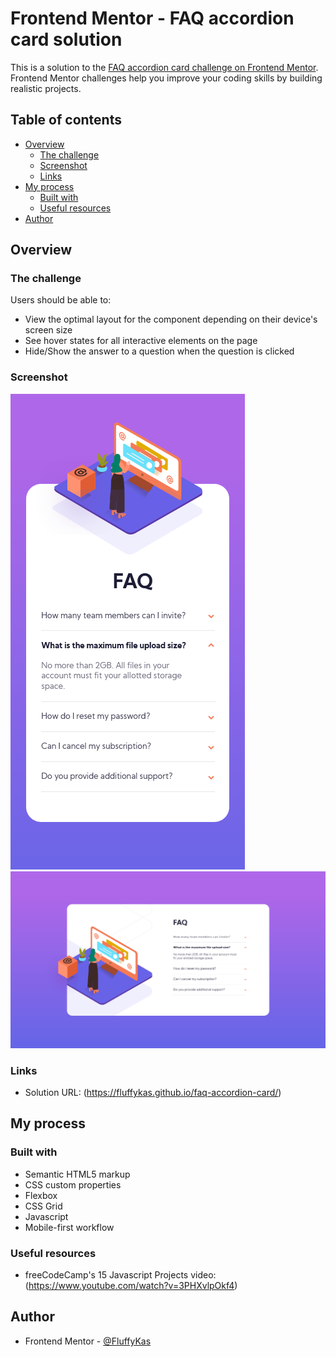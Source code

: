 # Frontend Mentor - FAQ accordion card solution

This is a solution to the [FAQ accordion card challenge on Frontend Mentor](https://www.frontendmentor.io/challenges/faq-accordion-card-XlyjD0Oam). Frontend Mentor challenges help you improve your coding skills by building realistic projects. 

## Table of contents

- [Overview](#overview)
  - [The challenge](#the-challenge)
  - [Screenshot](#screenshot)
  - [Links](#links)
- [My process](#my-process)
  - [Built with](#built-with)
  - [Useful resources](#useful-resources)
- [Author](#author)

## Overview

### The challenge

Users should be able to:

- View the optimal layout for the component depending on their device's screen size
- See hover states for all interactive elements on the page
- Hide/Show the answer to a question when the question is clicked

### Screenshot

![](./screenshots/faq-accordion-card-mobile.png)
![](./screenshots/faq-accordion-card-desktop.png)

### Links

- Solution URL: (https://fluffykas.github.io/faq-accordion-card/)

## My process

### Built with

- Semantic HTML5 markup
- CSS custom properties
- Flexbox
- CSS Grid
- Javascript
- Mobile-first workflow

### Useful resources

- freeCodeCamp's 15 Javascript Projects video: (https://www.youtube.com/watch?v=3PHXvlpOkf4)

## Author

- Frontend Mentor - [@FluffyKas](https://www.frontendmentor.io/profile/FluffyKas)
